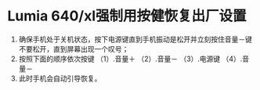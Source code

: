 # Lumia 640/xl强制用按健恢复出厂设置

1. 确保手机处于关机状态，按下电源键直到手机振动是松开并立刻按住音量－键不要松开，直到屏幕出现一个叹号；
2. 按照下面的顺序依次按键
（1）.音量＋
（2）.音量－
（3）.电源键
（4）.音量－
3. 此时手机会自动引导恢复。